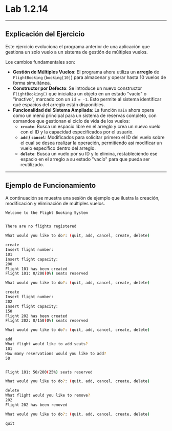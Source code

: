 # Lab 1.2.14

-----

## Explicación del Ejercicio

Este ejercicio evoluciona el programa anterior de una aplicación que gestiona un solo vuelo a un sistema de gestión de múltiples vuelos.

Los cambios fundamentales son:

  * **Gestión de Múltiples Vuelos**: El programa ahora utiliza un **arreglo** de `FlightBooking` (`booking[10]`) para almacenar y operar hasta 10 vuelos de forma simultánea.
  * **Constructor por Defecto**: Se introduce un nuevo constructor `FlightBooking()` que inicializa un objeto en un estado "vacío" o "inactivo", marcado con un `id = -1`. Esto permite al sistema identificar qué espacios del arreglo están disponibles.
  * **Funcionalidad del Sistema Ampliada**: La función `main` ahora opera como un menú principal para un sistema de reservas completo, con comandos que gestionan el ciclo de vida de los vuelos:
      * **`create`**: Busca un espacio libre en el arreglo y crea un nuevo vuelo con el ID y la capacidad especificados por el usuario.
      * **`add` / `cancel`**: Modificados para solicitar primero el ID del vuelo sobre el cual se desea realizar la operación, permitiendo así modificar un vuelo específico dentro del arreglo.
      * **`delete`**: Busca un vuelo por su ID y lo elimina, restableciendo ese espacio en el arreglo a su estado "vacío" para que pueda ser reutilizado.

-----

## Ejemplo de Funcionamiento

A continuación se muestra una sesión de ejemplo que ilustra la creación, modificación y eliminación de múltiples vuelos.

```bash
Welcome to the Flight Booking System


There are no flights registered

What would you like to do?: (quit, add, cancel, create, delete) 

create
Insert flight number: 
101
Insert flight capacity: 
200
Flight 101 has been created
Flight 101: 0/200(0%) seats reserved

What would you like to do?: (quit, add, cancel, create, delete) 

create
Insert flight number: 
202
Insert flight capacity: 
150
Flight 202 has been created
Flight 202: 0/150(0%) seats reserved

What would you like to do?: (quit, add, cancel, create, delete) 

add
What flight would like to add seats?
101
How many reservations would you like to add?
50


Flight 101: 50/200(25%) seats reserved

What would you like to do?: (quit, add, cancel, create, delete) 

delete
What flight would you like to remove? 
202
Flight 202 has been removed

What would you like to do?: (quit, add, cancel, create, delete) 

quit
```
